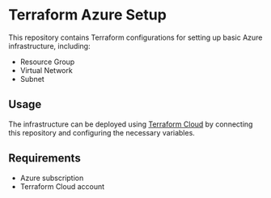 # Terraform Azure Setup

This repository contains Terraform configurations for setting up basic Azure infrastructure, including:

- Resource Group
- Virtual Network
- Subnet

## Usage

The infrastructure can be deployed using [Terraform Cloud](https://app.terraform.io/) by connecting this repository and configuring the necessary variables.

## Requirements

- Azure subscription
- Terraform Cloud account
